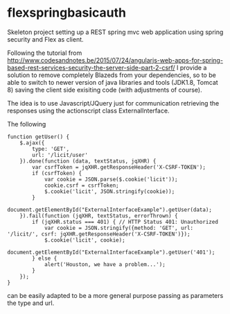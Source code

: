 # flexspringbasicauth
Skeleton project setting up a REST spring mvc web application using spring security and Flex as client. 

Following the tutorial from http://www.codesandnotes.be/2015/07/24/angularjs-web-apps-for-spring-based-rest-services-security-the-server-side-part-2-csrf/ I provide a solution to remove completely Blazeds from your dependencies, so to be able to switch to newer version of java libraries and tools (JDK1.8, Tomcat 8) saving the client side exisiting code (with adjustments of course).

The idea is to use Javascript/JQuery just for communication retrieving the responses using the actionscript class ExternalInterface.  

The following 

```
function getUser() {
	$.ajax({
        type: 'GET',
        url: '/licit/user'
    }).done(function (data, textStatus, jqXHR) {
        var csrfToken = jqXHR.getResponseHeader('X-CSRF-TOKEN');
        if (csrfToken) {
            var cookie = JSON.parse($.cookie('licit'));
            cookie.csrf = csrfToken;
            $.cookie('licit', JSON.stringify(cookie));
        }
        document.getElementById("ExternalInterfaceExample").getUser(data);
    }).fail(function (jqXHR, textStatus, errorThrown) {
        if (jqXHR.status === 401) { // HTTP Status 401: Unauthorized
            var cookie = JSON.stringify({method: 'GET', url: '/licit/', csrf: jqXHR.getResponseHeader('X-CSRF-TOKEN')});
            $.cookie('licit', cookie);
            document.getElementById("ExternalInterfaceExample").getUser('401');
        } else {
            alert('Houston, we have a problem...');
        }
    });
}
```

can be easily adapted to be a more general purpose passing as parameters the type and url.
